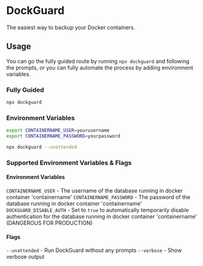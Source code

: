 # DockGuard

The easiest way to backup your Docker containers.

## Usage

You can go the fully guided route by running `npx dockguard` and following the prompts, or you can fully automate the process by adding environment variables.

### Fully Guided

```bash
npx dockguard
```

### Environment Variables

```bash
export CONTAINERNAME_USER=yourusername
export CONTAINERNAME_PASSWORD=yourpassword

npx dockguard --unattended
```

### Supported Environment Variables & Flags

#### Environment Variables

`CONTAINERNAME_USER` - The username of the database running in docker container 'containername'
`CONTAINERNAME_PASSWORD` - The password of the database running in docker container 'containername'
`DOCKGUARD_DISABLE_AUTH` - Set to `true` to automatically temporarily disable authentication for the database running in docker container 'containername' (DANGEROUS FOR PRODUCTION)

#### Flags

`--unattended` - Run DockGuard without any prompts
`--verbose` - Show verbose output

